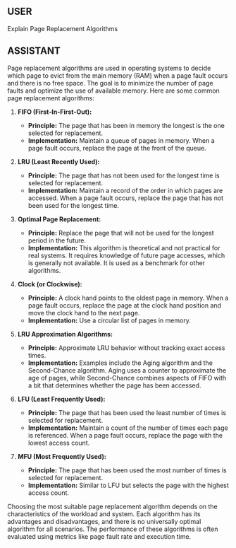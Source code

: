 ## USER
Explain Page Replacement Algorithms

## ASSISTANT
Page replacement algorithms are used in operating systems to decide which page to evict from the main memory (RAM) when a page fault occurs and there is no free space. The goal is to minimize the number of page faults and optimize the use of available memory. Here are some common page replacement algorithms:

1. **FIFO (First-In-First-Out):**
   - **Principle:** The page that has been in memory the longest is the one selected for replacement.
   - **Implementation:** Maintain a queue of pages in memory. When a page fault occurs, replace the page at the front of the queue.

2. **LRU (Least Recently Used):**
   - **Principle:** The page that has not been used for the longest time is selected for replacement.
   - **Implementation:** Maintain a record of the order in which pages are accessed. When a page fault occurs, replace the page that has not been used for the longest time.

3. **Optimal Page Replacement:**
   - **Principle:** Replace the page that will not be used for the longest period in the future.
   - **Implementation:** This algorithm is theoretical and not practical for real systems. It requires knowledge of future page accesses, which is generally not available. It is used as a benchmark for other algorithms.

4. **Clock (or Clockwise):**
   - **Principle:** A clock hand points to the oldest page in memory. When a page fault occurs, replace the page at the clock hand position and move the clock hand to the next page.
   - **Implementation:** Use a circular list of pages in memory.

5. **LRU Approximation Algorithms:**
   - **Principle:** Approximate LRU behavior without tracking exact access times.
   - **Implementation:** Examples include the Aging algorithm and the Second-Chance algorithm. Aging uses a counter to approximate the age of pages, while Second-Chance combines aspects of FIFO with a bit that determines whether the page has been accessed.

6. **LFU (Least Frequently Used):**
   - **Principle:** The page that has been used the least number of times is selected for replacement.
   - **Implementation:** Maintain a count of the number of times each page is referenced. When a page fault occurs, replace the page with the lowest access count.

7. **MFU (Most Frequently Used):**
   - **Principle:** The page that has been used the most number of times is selected for replacement.
   - **Implementation:** Similar to LFU but selects the page with the highest access count.

Choosing the most suitable page replacement algorithm depends on the characteristics of the workload and system. Each algorithm has its advantages and disadvantages, and there is no universally optimal algorithm for all scenarios. The performance of these algorithms is often evaluated using metrics like page fault rate and execution time.